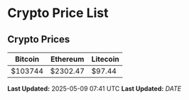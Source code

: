 # Crypto Price List

## Crypto Prices
| Bitcoin | Ethereum | Litecoin |
| ------- | -------- | -------- |
| $103744 | $2302.47 | $97.44 |
**Last Updated:** 2025-05-09 07:41 UTC
**Last Updated:** $DATE$
